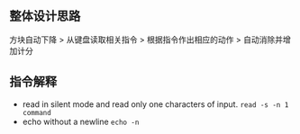 ## 整体设计思路
方块自动下降 > 从键盘读取相关指令 > 根据指令作出相应的动作 > 自动消除并增加计分
## 指令解释
- read in silent mode and read only one characters of input.
```read -s -n 1 command```
- echo without a newline
```echo -n```